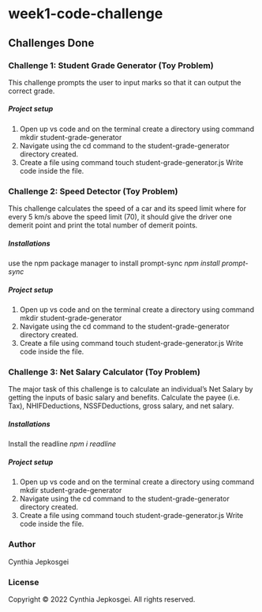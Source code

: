 # week1-code-challenge

## Challenges Done

###  Challenge 1: Student Grade Generator (Toy Problem)
This challenge prompts the user to input marks so that it can output the correct  grade. 

##### Project setup
1. Open up vs code and on the terminal create a directory using command mkdir student-grade-generator
2. Navigate using the cd command to the student-grade-generator directory  created.
3. Create a file using command touch student-grade-generator.js
Write code inside the file.





###  Challenge 2: Speed Detector (Toy Problem)
This challenge calculates the speed of a car and its speed limit where for every 5 km/s above the speed limit (70), it should give the driver one demerit point and print the total number of demerit points.

##### Installations
use the npm package manager to install prompt-sync
*npm install prompt-sync*


##### Project setup
1. Open up vs code and on the terminal create a directory using command mkdir student-grade-generator
2. Navigate using the cd command to the student-grade-generator directory  created.
3. Create a file using command touch student-grade-generator.js
Write code inside the file.





###  Challenge 3: Net Salary Calculator (Toy Problem)
The major task of this challenge is to calculate an individual’s Net Salary by getting the inputs of basic salary and benefits. Calculate the payee (i.e. Tax), NHIFDeductions, NSSFDeductions, gross salary, and net salary.

##### Installations
Install the readline
*npm i readline*

##### Project setup
1. Open up vs code and on the terminal create a directory using command mkdir student-grade-generator
2. Navigate using the cd command to the student-grade-generator directory  created.
3. Create a file using command touch student-grade-generator.js
Write code inside the file.

### Author
Cynthia Jepkosgei

### License
Copyright © 2022 Cynthia Jepkosgei. All rights reserved.
